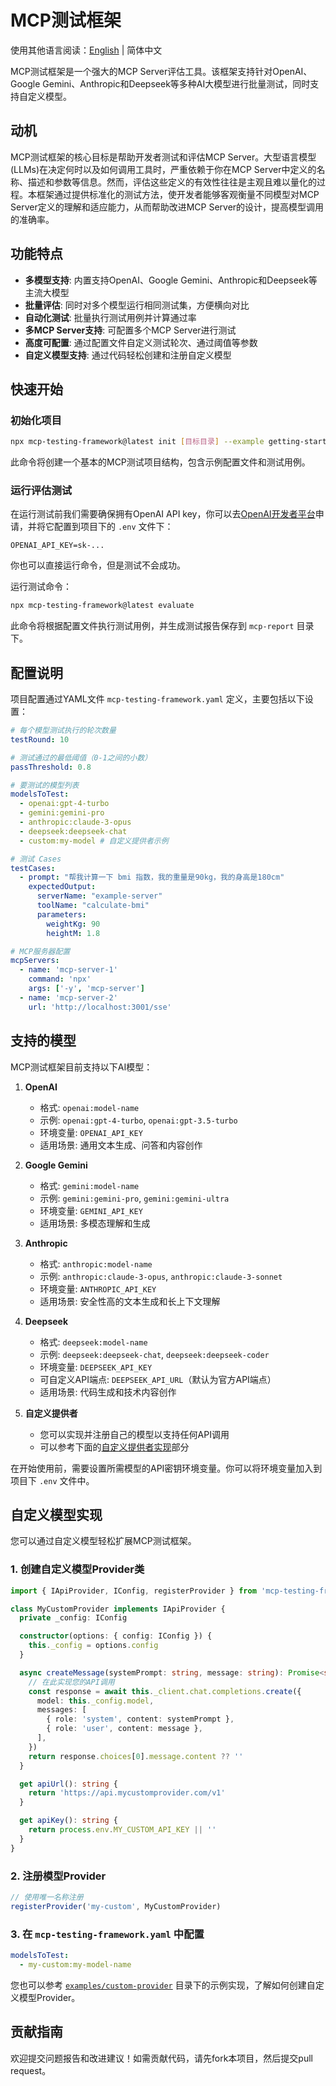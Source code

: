 # MCP测试框架

使用其他语言阅读：[English](./README.MD) | 简体中文

MCP测试框架是一个强大的MCP Server评估工具。该框架支持针对OpenAI、Google Gemini、Anthropic和Deepseek等多种AI大模型进行批量测试，同时支持自定义模型。

## 动机

MCP测试框架的核心目标是帮助开发者测试和评估MCP Server。大型语言模型(LLMs)在决定何时以及如何调用工具时，严重依赖于你在MCP Server中定义的名称、描述和参数等信息。然而，评估这些定义的有效性往往是主观且难以量化的过程。本框架通过提供标准化的测试方法，使开发者能够客观衡量不同模型对MCP Server定义的理解和适应能力，从而帮助改进MCP Server的设计，提高模型调用的准确率。

## 功能特点

- **多模型支持**: 内置支持OpenAI、Google Gemini、Anthropic和Deepseek等主流大模型
- **批量评估**: 同时对多个模型运行相同测试集，方便横向对比
- **自动化测试**: 批量执行测试用例并计算通过率
- **多MCP Server支持**: 可配置多个MCP Server进行测试
- **高度可配置**: 通过配置文件自定义测试轮次、通过阈值等参数
- **自定义模型支持**: 通过代码轻松创建和注册自定义模型

## 快速开始

### 初始化项目

```bash
npx mcp-testing-framework@latest init [目标目录] --example getting-started
```

此命令将创建一个基本的MCP测试项目结构，包含示例配置文件和测试用例。

### 运行评估测试

在运行测试前我们需要确保拥有OpenAI API key，你可以去[OpenAI开发者平台](https://platform.openai.com/docs/overview)申请，并将它配置到项目下的 `.env` 文件下：

```
OPENAI_API_KEY=sk-...
```

你也可以直接运行命令，但是测试不会成功。

运行测试命令：

```bash
npx mcp-testing-framework@latest evaluate
```

此命令将根据配置文件执行测试用例，并生成测试报告保存到 `mcp-report` 目录下。

## 配置说明

项目配置通过YAML文件 `mcp-testing-framework.yaml` 定义，主要包括以下设置：

```yaml
# 每个模型测试执行的轮次数量
testRound: 10

# 测试通过的最低阈值（0-1之间的小数）
passThreshold: 0.8

# 要测试的模型列表
modelsToTest:
  - openai:gpt-4-turbo
  - gemini:gemini-pro
  - anthropic:claude-3-opus
  - deepseek:deepseek-chat
  - custom:my-model # 自定义提供者示例

# 测试 Cases
testCases:
  - prompt: "帮我计算一下 bmi 指数，我的重量是90kg，我的身高是180cm"
    expectedOutput:
      serverName: "example-server"
      toolName: "calculate-bmi"
      parameters:
        weightKg: 90
        heightM: 1.8

# MCP服务器配置
mcpServers:
  - name: 'mcp-server-1'
    command: 'npx'
    args: ['-y', 'mcp-server']
  - name: 'mcp-server-2'
    url: 'http://localhost:3001/sse'
```

## 支持的模型

MCP测试框架目前支持以下AI模型：

1. **OpenAI**

   - 格式: `openai:model-name`
   - 示例: `openai:gpt-4-turbo`, `openai:gpt-3.5-turbo`
   - 环境变量: `OPENAI_API_KEY`
   - 适用场景: 通用文本生成、问答和内容创作

2. **Google Gemini**

   - 格式: `gemini:model-name`
   - 示例: `gemini:gemini-pro`, `gemini:gemini-ultra`
   - 环境变量: `GEMINI_API_KEY`
   - 适用场景: 多模态理解和生成

3. **Anthropic**

   - 格式: `anthropic:model-name`
   - 示例: `anthropic:claude-3-opus`, `anthropic:claude-3-sonnet`
   - 环境变量: `ANTHROPIC_API_KEY`
   - 适用场景: 安全性高的文本生成和长上下文理解

4. **Deepseek**

   - 格式: `deepseek:model-name`
   - 示例: `deepseek:deepseek-chat`, `deepseek:deepseek-coder`
   - 环境变量: `DEEPSEEK_API_KEY`
   - 可自定义API端点: `DEEPSEEK_API_URL`（默认为官方API端点）
   - 适用场景: 代码生成和技术内容创作

5. **自定义提供者**
   - 您可以实现并注册自己的模型以支持任何API调用
   - 可以参考下面的[自定义提供者实现](#自定义提供者实现)部分

在开始使用前，需要设置所需模型的API密钥环境变量。你可以将环境变量加入到项目下 `.env` 文件中。

## 自定义模型实现

您可以通过自定义模型轻松扩展MCP测试框架。

### 1. 创建自定义模型Provider类

```typescript
import { IApiProvider, IConfig, registerProvider } from 'mcp-testing-framework'

class MyCustomProvider implements IApiProvider {
  private _config: IConfig

  constructor(options: { config: IConfig }) {
    this._config = options.config
  }

  async createMessage(systemPrompt: string, message: string): Promise<string> {
    // 在此实现您的API调用
    const response = await this._client.chat.completions.create({
      model: this._config.model,
      messages: [
        { role: 'system', content: systemPrompt },
        { role: 'user', content: message },
      ],
    })
    return response.choices[0].message.content ?? ''
  }

  get apiUrl(): string {
    return 'https://api.mycustomprovider.com/v1'
  }

  get apiKey(): string {
    return process.env.MY_CUSTOM_API_KEY || ''
  }
}
```

### 2. 注册模型Provider

```typescript
// 使用唯一名称注册
registerProvider('my-custom', MyCustomProvider)
```

### 3. 在 `mcp-testing-framework.yaml` 中配置

```yaml
modelsToTest:
  - my-custom:my-model-name
```

您也可以参考 [`examples/custom-provider`](./examples/custom-provider) 目录下的示例实现，了解如何创建自定义模型Provider。

## 贡献指南

欢迎提交问题报告和改进建议！如需贡献代码，请先fork本项目，然后提交pull request。

